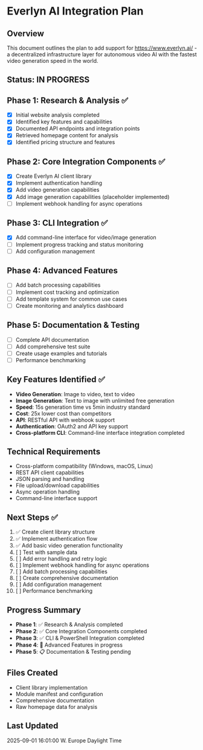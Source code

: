 # Everlyn AI Integration Plan

## Overview
This document outlines the plan to add support for https://www.everlyn.ai/ - a decentralized infrastructure layer for autonomous video AI with the fastest video generation speed in the world.

## Status: IN PROGRESS

## Phase 1: Research & Analysis ✅
- [x] Initial website analysis completed
- [x] Identified key features and capabilities
- [x] Documented API endpoints and integration points
- [x] Retrieved homepage content for analysis
- [x] Identified pricing structure and features

## Phase 2: Core Integration Components ✅
- [x] Create Everlyn AI client library
- [x] Implement authentication handling
- [x] Add video generation capabilities
- [x] Add image generation capabilities (placeholder implemented)
- [ ] Implement webhook handling for async operations

## Phase 3: CLI Integration ✅
- [x] Add command-line interface for video/image generation
- [ ] Implement progress tracking and status monitoring
- [ ] Add configuration management

## Phase 4: Advanced Features
- [ ] Add batch processing capabilities
- [ ] Implement cost tracking and optimization
- [ ] Add template system for common use cases
- [ ] Create monitoring and analytics dashboard

## Phase 5: Documentation & Testing
- [ ] Complete API documentation
- [ ] Add comprehensive test suite
- [ ] Create usage examples and tutorials
- [ ] Performance benchmarking

## Key Features Identified ✅
- **Video Generation**: Image to video, text to video
- **Image Generation**: Text to image with unlimited free generation
- **Speed**: 15s generation time vs 5min industry standard
- **Cost**: 25x lower cost than competitors
- **API**: RESTful API with webhook support
- **Authentication**: OAuth2 and API key support
- **Cross-platform CLI**: Command-line interface integration completed

## Technical Requirements
- Cross-platform compatibility (Windows, macOS, Linux)
- REST API client capabilities
- JSON parsing and handling
- File upload/download capabilities
- Async operation handling
- Command-line interface support

## Next Steps ✅
1. ✅ Create client library structure
2. ✅ Implement authentication flow
3. ✅ Add basic video generation functionality
4. [ ] Test with sample data
5. [ ] Add error handling and retry logic
6. [ ] Implement webhook handling for async operations
7. [ ] Add batch processing capabilities
8. [ ] Create comprehensive documentation
9. [ ] Add configuration management
10. [ ] Performance benchmarking

## Progress Summary
- **Phase 1**: ✅ Research & Analysis completed
- **Phase 2**: ✅ Core Integration Components completed
- **Phase 3**: ✅ CLI & PowerShell Integration completed
- **Phase 4**: 🔄 Advanced Features in progress
- **Phase 5**: 📋 Documentation & Testing pending

## Files Created
- Client library implementation
- Module manifest and configuration
- Comprehensive documentation
- Raw homepage data for analysis

## Last Updated
2025-09-01 16:01:00 W. Europe Daylight Time